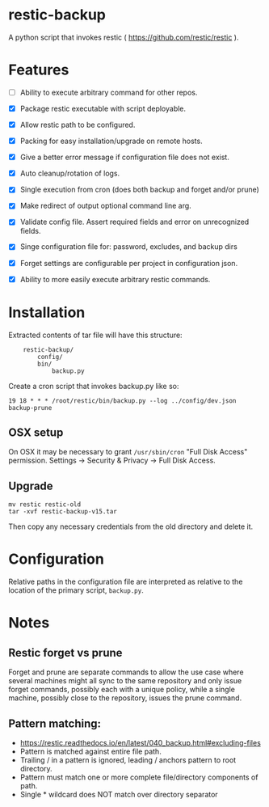# restic-backup

A python script that invokes restic ( https://github.com/restic/restic ).


# Features

- [ ] Ability to execute arbitrary command for other repos.
- [x] Package restic executable with script deployable.
- [x] Allow restic path to be configured.
- [x] Packing for easy installation/upgrade on remote hosts.
- [x] Give a better error message if configuration file does not exist.
- [x] Auto cleanup/rotation of logs.
- [x] Single execution from cron (does both backup and forget and/or prune)
- [x] Make redirect of output optional command line arg.
- [x] Validate config file. Assert required fields and error on unrecognized fields.
- [x] Singe configuration file for: password, excludes, and backup dirs
- [x] Forget settings are configurable per project in configuration json.
- [x] Ability to more easily execute arbitrary restic commands.


# Installation

Extracted contents of tar file will have this structure:
```text
    restic-backup/
        config/
        bin/
            backup.py
```

Create a cron script that invokes backup.py like so:
```shell
19 18 * * * /root/restic/bin/backup.py --log ../config/dev.json backup-prune
```


## OSX setup

On OSX it may be necessary to grant `/usr/sbin/cron` "Full Disk Access" permission.  Settings -> 
Security & Privacy -> Full Disk Access.

## Upgrade
          
```shell
mv restic restic-old
tar -xvf restic-backup-v15.tar
```
Then copy any necessary credentials from the old directory and delete it.

# Configuration

Relative paths in the configuration file are interpreted as relative to the location
of the primary script, `backup.py`.


# Notes

## Restic forget vs prune

Forget and prune are separate commands to allow the use case where several machines might all sync to the same
repository and only issue forget commands, possibly each with a unique policy, while a single machine, possibly
close to the repository, issues the prune command.

## Pattern matching:

* https://restic.readthedocs.io/en/latest/040_backup.html#excluding-files
* Pattern is matched against entire file path.
* Trailing / in a pattern is ignored, leading / anchors pattern to root directory.
* Pattern must match one or more complete file/directory components of path.
* Single * wildcard does NOT match over directory separator
